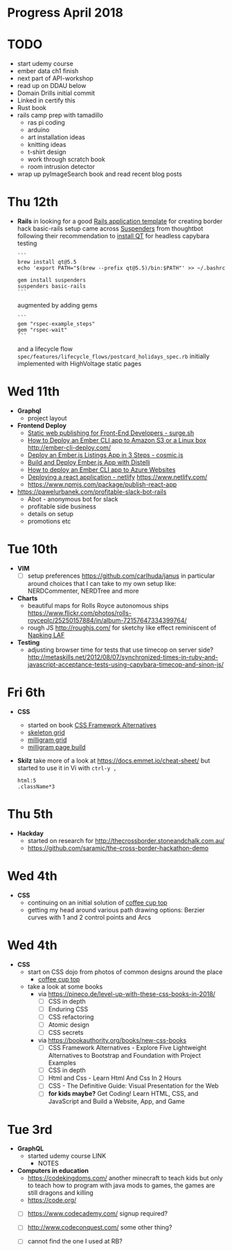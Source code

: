 # Progress April 2018

# TODO
  - start udemy course
  - ember data ch1 finish
  - next part of API-workshop
  - read up on DDAU below
  - Domain Drills initial commit
  - Linked in certify this
  - Rust book
  - rails camp prep with tamadillo
    - ras pi coding
    - arduino
    - art installation ideas
    - knitting ideas
    - t-shirt design
    - work through scratch book
    - room intrusion detector
  - wrap up pyImageSearch book and read recent blog posts

# Thu 12th
  - **Rails**
    in looking for a good [Rails application
    template](http://guides.rubyonrails.org/rails_application_templates.html)
    for creating border hack basic-rails setup came across
    [Suspenders](https://github.com/thoughtbot/suspenders) from thoughtbot
    following their recommendation to [install QT](https://github.com/thoughtbot/capybara-webkit/wiki/Installing-Qt-and-compiling-capybara-webkit#homebrew)
    for headless capybara testing

        ```
        brew install qt@5.5
        echo 'export PATH="$(brew --prefix qt@5.5)/bin:$PATH"' >> ~/.bashrc

        gem install suspenders
        suspenders basic-rails
        ```

    augmented by adding gems

        ```
        gem "rspec-example_steps"
        gem "rspec-wait"
        ```

    and a lifecycle flow
    `spec/features/lifecycle_flows/postcard_holidays_spec.rb` initially
    implemented with HighVoltage static pages

# Wed 11th
  - **Graphql**
    - project layout
  - **Frontend Deploy**
    - [Static web publishing for Front-End Developers - surge.sh](https://surge.sh/)
    - [How to Deploy an Ember CLI app to Amazon S3 or a Linux box](https://emberigniter.com/deploy-ember-cli-app-amazon-s3-linux-ssh-rsync/)
      http://ember-cli-deploy.com/
    - [Deploy an Ember.js Listings App in 3 Steps - cosmic.js](https://hackernoon.com/deploy-an-ember-js-listings-app-in-3-steps-8a29e787804d)
    - [Build and Deploy Ember.js App with Distelli](https://pipelines.puppet.com/docs/tutorials/build-and-deploy-emberjs-app/)
    - [How to deploy an Ember CLI app to Azure Websites](https://stackoverflow.com/questions/28493629/how-to-deploy-an-ember-cli-app-to-azure-websites)
    - [Deploying a react application - netlify](https://coderjourney.com/tutorials/how-to-deploy-a-react-application/)
      https://www.netlify.com/
    - https://www.npmjs.com/package/publish-react-app
  - https://pawelurbanek.com/profitable-slack-bot-rails
    - Abot - anonymous bot for slack
    - profitable side business
    - details on setup
    - promotions etc

# Tue 10th
  - **VIM**
    - [ ] setup preferences https://github.com/carlhuda/janus
      in particular around choices that I can take to my own setup like:
      NERDCommenter, NERDTree and more
  - **Charts**
    - beautiful maps for Rolls Royce autonomous ships
      https://www.flickr.com/photos/rolls-royceplc/25250157884/in/album-72157647334399764/
    - rough JS http://roughjs.com/ for sketchy like effect reminiscent of
      [Napking LAF](http://napkinlaf.sourceforge.net/)
  - **Testing**
    - adjusting browser time for tests that use timecop on server side?
      http://metaskills.net/2012/08/07/synchronized-times-in-ruby-and-javascript-acceptance-tests-using-capybara-timecop-and-sinon-js/

# Fri 6th
  - **CSS**
    - started on book [CSS Framework Alternatives](https://www.apress.com/gp/book/9781484233986)
    - [skeleton grid](/css/skeleton-landing-page/grid-system.html)
    - [milligram grid](/css/milligram-product-page/grid-system.html) 
    - [milligram page build](/css/milligram-product-page/index.html)

  - **Skilz**
    take more of a look at https://docs.emmet.io/cheat-sheet/ but started to
    use it in Vi with `ctrl-y ,`
    ```
    html:5
    .className*3
    ```

# Thu 5th
  - **Hackday**
    - started on research for http://thecrossborder.stoneandchalk.com.au/
    - https://github.com/saramic/the-cross-border-hackathon-demo

# Wed 4th
  - **CSS**
    - continuing on an initial solution of [coffee cup top](dojo/css/coffee_cup_top)
    - getting my head around various path drawing options: Berzier curves with
      1 and 2 control points and Arcs
    
# Wed 4th
  - **CSS**
    - start on CSS dojo from photos of common designs around the place
      - [coffee cup top](dojo/css/coffee_cup_top)
    - take a look at some books
      - via https://pineco.de/level-up-with-these-css-books-in-2018/
        - [ ] CSS in depth
        - [ ] Enduring CSS
        - [ ] CSS refactoring
        - [ ] Atomic design
        - [ ] CSS secrets
      - via https://bookauthority.org/books/new-css-books
        - [ ] CSS Framework Alternatives - Explore Five Lightweight
          Alternatives to Bootstrap and Foundation with Project Examples
        - [ ] CSS in depth
        - [ ] Html and Css - Learn Html And Css In 2 Hours
        - [ ] CSS - The Definitive Guide: Visual Presentation for the Web
        - [ ] **for kids maybe?**
          Get Coding! Learn HTML, CSS, and JavaScript and Build a Website, App,
          and Game

# Tue 3rd
  - **GraphQL**
    - started udemy course LINK
      - NOTES
  - **Computers in education**
    - https://codekingdoms.com/ another minecraft to teach kids but only to
      teach how to program with java mods to games, the games are still dragons
      and killing
    - https://code.org/
    - [ ] https://www.codecademy.com/ signup required?
    - [ ] http://www.codeconquest.com/ some other thing?
    - [ ] cannot find the one I used at RB?

